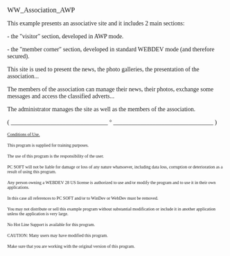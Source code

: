   
<span style="font-family:Arial sans-serif;font-size:16px;">WW\_Association\_AWP</span>

  
<span style="font-family:Arial sans-serif;font-size:14px;">This example presents an associative site and it includes 2 main sections: </span>

<span style="font-family:Arial sans-serif;font-size:14px;">- the "visitor" section, developed in AWP mode.</span>

<span style="font-family:Arial sans-serif;font-size:14px;">- the "member corner" section, developed in standard WEBDEV mode (and therefore secured). </span>

<span style="font-family:Arial sans-serif;font-size:14px;"></span>

<span style="font-family:Arial sans-serif;font-size:14px;">This site is used to present the news, the photo galleries, the presentation of the association...</span>

<span style="font-family:Arial sans-serif;font-size:14px;">The members of the association can manage their news, their photos, exchange some messages and access the classified adverts...</span>

<span style="font-family:Arial sans-serif;font-size:14px;">The administrator manages the site as well as the members of the association.</span>

  
  
<span style="font-family:Arial sans-serif;font-size:14px;">( \_\_\_\_\_\_\_\_\_\_\_\_\_\_\_\_\_\_\_\_\_\_\_\_\_\_\_\_\_\_\_\_ ° \_\_\_\_\_\_\_\_\_\_\_\_\_\_\_\_\_\_\_\_\_\_\_\_\_\_\_\_\_\_\_\_\_ )</span>

  
<span style="text-decoration:underline;font-family:Arial sans-serif;font-size:10px;">Conditions of Use.</span>

<span style="font-family:Arial sans-serif;font-size:10px;">This program is supplied for training purposes.</span>

<span style="font-family:Arial sans-serif;font-size:10px;">The use of this program is the responsibility of the user. </span>

<span style="font-family:Arial sans-serif;font-size:10px;">PC SOFT will not be liable for damage or loss of any nature whatsoever, including data loss, corruption or deterioration as a result of using this program.</span>

<span style="font-family:Arial sans-serif;font-size:10px;">Any person owning a WEBDEV 28 US license is authorized to use and/or modify the program and to use it in their own applications. </span>

<span style="font-family:Arial sans-serif;font-size:10px;">In this case all references to PC SOFT and/or to WinDev or WebDev must be removed.</span>

<span style="font-family:Arial sans-serif;font-size:10px;">You may not distribute or sell this example program without substantial modification or include it in another application unless the application is very large.</span>

  
<span style="font-family:Arial sans-serif;font-size:10px;">No Hot Line Support is available for this program.</span>

  
<span style="font-family:Arial sans-serif;font-size:10px;">CAUTION: Many users may have modified this program. </span>

<span style="font-family:Arial sans-serif;font-size:10px;">Make sure that you are working with the original version of this program.</span>

  
  
  
  